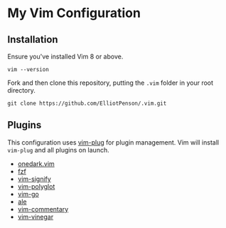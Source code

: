 # My Vim Configuration

## Installation

Ensure you've installed Vim 8 or above.

```
vim --version
```

Fork and then clone this repository, putting the `.vim` folder in your root
directory.

```
git clone https://github.com/ElliotPenson/.vim.git
```

## Plugins

This configuration uses [vim-plug](https://github.com/junegunn/vim-plug) for
plugin management. Vim will install `vim-plug` and all plugins on launch.

* [onedark.vim](https://github.com/joshdick/onedark.vim)
* [fzf](https://github.com/junegunn/fzf.vim)
* [vim-signify](https://github.com/mhinz/vim-signify)
* [vim-polyglot](https://github.com/sheerun/vim-polyglot)
* [vim-go](https://github.com/sheerun/vim-go)
* [ale](https://github.com/dense-analysis/ale)
* [vim-commentary](https://github.com/tpope/vim-commentary)
* [vim-vinegar](https://github.com/tpope/vim-vinegar)

